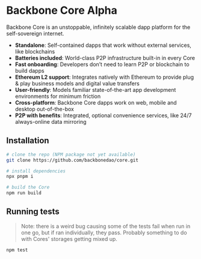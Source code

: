 # Backbone Core Alpha

Backbone Core is an unstoppable, infinitely scalable dapp platform for the self-sovereign internet.

- **Standalone**: Self-contained dapps that work without external services, like blockchains
- **Batteries included**: World-class P2P infrastructure built-in in every Core
- **Fast onboarding**: Developers don’t need to learn P2P or blockchain to build dapps
- **Ethereum L2 support**: Integrates natively with Ethereum to provide plug & play business models and digital value transfers
- **User-friendly**: Models familiar state-of-the-art app development environments for minimum friction
- **Cross-platform**: Backbone Core dapps work on web, mobile and desktop out-of-the-box
- **P2P with benefits**: Integrated, optional convenience services, like 24/7 always-online data mirroring

## Installation

```bash
# clone the repo (NPM package not yet available)
git clone https://github.com/backbonedao/core.git

# install dependencies
npx pnpm i

# build the Core
npm run build
```
## Running tests

> Note: there is a weird bug causing some of the tests fail when run in one go, but if ran individually, they pass. Probably something to do with Cores' storages getting mixed up.

```bash
npm test
```